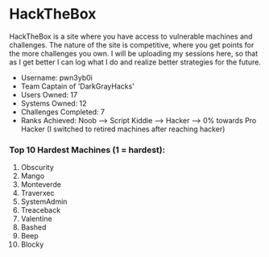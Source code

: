 # HackTheBox

HackTheBox is a site where you have access to vulnerable machines and challenges. The nature of the site is competitive, where 
you get points for the more challenges you own. I will be uploading my sessions here, so that as I get better I can log what I do
and realize better strategies for the future.

- Username: pwn3yb0i
- Team Captain of 'DarkGrayHacks'
- Users Owned: 17
- Systems Owned: 12
- Challenges Completed: 7
- Ranks Achieved:
Noob --> Script Kiddie --> Hacker --> 0% towards Pro Hacker (I switched to retired machines after reaching hacker)

### Top 10 Hardest Machines (1 = hardest):
1. Obscurity
2. Mango
3. Monteverde
4. Traverxec
5. SystemAdmin
6. Treaceback
7. Valentine
8. Bashed
9. Beep
10. Blocky
